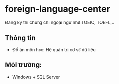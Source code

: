 # foreign-language-center
Đăng ký thi chứng chỉ ngoại ngữ như TOEIC, TOEFL,..

## Thông tin
* Đồ án môn học: Hệ quản trị cơ sở dữ liệu

## Môi trường:
* Windows + SQL Server
